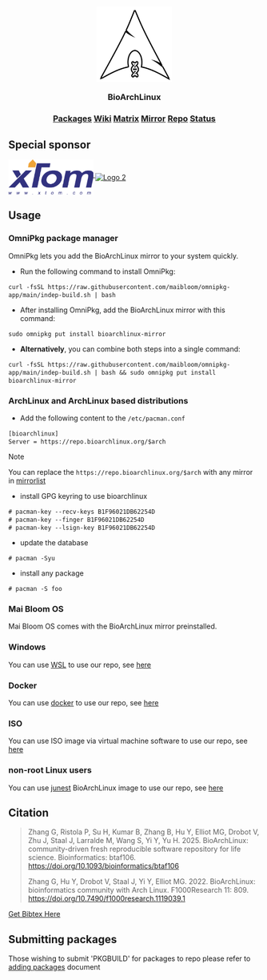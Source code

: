 <h3 align="center">
<img src="https://raw.githubusercontent.com/BioArchLinux/Packages/master/logo/bioarchlinux.png" alt="BioArchLinux" width="150">
</p>
BioArchLinux</h3>

<h3 align="center">
<a href="https://bioarchlinux.org/packages">Packages</a> <a href="https://wiki.bioarchlinux.org">Wiki</a> <a href="https://matrix.to/#/#bioarchlinux:matrix.org">Matrix</a> <a href="https://raw.githubusercontent.com/BioArchLinux/mirror/main/mirrorlist.bio">Mirror</a> <a href="https://repo.bioarchlinux.org">Repo</a> <a href="https://build.bioarchlinux.org">Status</a>
</h3>

## Special sponsor

<a href="https://v.ps/" target="_blank">
  <img align="middle" height="70px" src="https://raw.githubusercontent.com/BioArchLinux/Packages/master/logo/xtom.png" alt="Logo 1">
</a>
<a href="https://maibloom.github.io/" target="_blank">
  <img align="middle" height="155px" src="https://github.com/user-attachments/assets/e7cdc81c-4328-4780-9bb7-f59ab1ae12c7" alt="Logo 2">
</a>

## Usage

### OmniPkg package manager

OmniPkg lets you add the BioArchLinux mirror to your system quickly.

- Run the following command to install OmniPkg:
```
curl -fsSL https://raw.githubusercontent.com/maibloom/omnipkg-app/main/indep-build.sh | bash
```

- After installing OmniPkg, add the BioArchLinux mirror with this command:
```
sudo omnipkg put install bioarchlinux-mirror
```

- **Alternatively**, you can combine both steps into a single command:
```
curl -fsSL https://raw.githubusercontent.com/maibloom/omnipkg-app/main/indep-build.sh | bash && sudo omnipkg put install bioarchlinux-mirror
```

### ArchLinux and ArchLinux based distributions

- Add the following content to the `/etc/pacman.conf`
```
[bioarchlinux]
Server = https://repo.bioarchlinux.org/$arch
```
> [!NOTE]
> You can replace the `https://repo.bioarchlinux.org/$arch` with any mirror in [mirrorlist](https://raw.githubusercontent.com/BioArchLinux/mirror/main/mirrorlist.bio)

- install GPG keyring to use bioarchlinux
```
# pacman-key --recv-keys B1F96021DB62254D
# pacman-key --finger B1F96021DB62254D
# pacman-key --lsign-key B1F96021DB62254D
```

- update the database
```
# pacman -Syu
```

- install any package
```
# pacman -S foo
```

### Mai Bloom OS

Mai Bloom OS comes with the BioArchLinux mirror preinstalled.

### Windows

You can use [WSL](https://docs.microsoft.com/en-us/windows/wsl/install) to use our repo, see [here](https://github.com/BioArchLinux/wsl)

### Docker 
You can use [docker](https://hub.docker.com/r/bioarchlinux/bioarchlinux) to use our repo, see [here](https://github.com/BioArchLinux/docker)

### ISO
You can use ISO image via virtual machine software to use our repo, see [here](https://github.com/BioArchLinux/iso)

### non-root Linux users
You can use [junest](https://github.com/fsquillace/junest) BioArchLinux image to use our repo, see [here](https://github.com/BioArchLinux/junest-img)

## Citation

> Zhang G, Ristola P, Su H, Kumar B, Zhang B, Hu Y, Elliot MG, Drobot V, Zhu J, Staal J, Larralde M, Wang S, Yi Y, Yu H. 2025. BioArchLinux: community-driven fresh reproducible software repository for life science. Bioinformatics: btaf106. https://doi.org/10.1093/bioinformatics/btaf106
> 
> Zhang G, Hu Y, Drobot V, Staal J, Yi Y, Elliot MG. 2022. BioArchLinux: bioinformatics community with Arch Linux. F1000Research 11: 809. https://doi.org/10.7490/f1000research.1119039.1

[Get Bibtex Here](https://raw.githubusercontent.com/BioArchLinux/Packages/master/BioArchLinux.bibtex)

## Submitting packages
Those wishing to submit 'PKGBUILD' for packages to repo please refer to [adding packages](/Documentation/adding%20packages.md) document 
